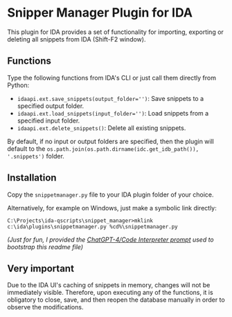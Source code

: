 # Snipper Manager Plugin for IDA

This plugin for IDA provides a set of functionality for importing, exporting or deleting all snippets from IDA (Shift-F2 window).

## Functions

Type the following functions from IDA's CLI or just call them directly from Python:

- `idaapi.ext.save_snippets(output_folder='')`: Save snippets to a specified output folder.
- `idaapi.ext.load_snippets(input_folder='')`: Load snippets from a specified input folder.
- `idaapi.ext.delete_snippets()`: Delete all existing snippets.

By default, if no input or output folders are specified, then the plugin will default to the `os.path.join(os.path.dirname(idc.get_idb_path()), '.snippets')` folder.

## Installation

Copy the `snippetmanager.py` file to your IDA plugin folder of your choice.

Alternatively, for example on Windows, just make a symbolic link directly:

```batch
C:\Projects\ida-qscripts\snippet_manager>mklink c:\ida\plugins\snippetmanager.py %cd%\snippetmanager.py
```

_(Just for fun, I provided the [ChatGPT-4/Code Interpreter prompt](.temp/gpt4-prompt-readme.txt) used to bootstrap this readme file)_

## Very important

Due to the IDA UI's caching of snippets in memory, changes will not be immediately visible. Therefore, upon executing any of the functions, it is obligatory to close, save, and then reopen the database manually in order to observe the modifications.